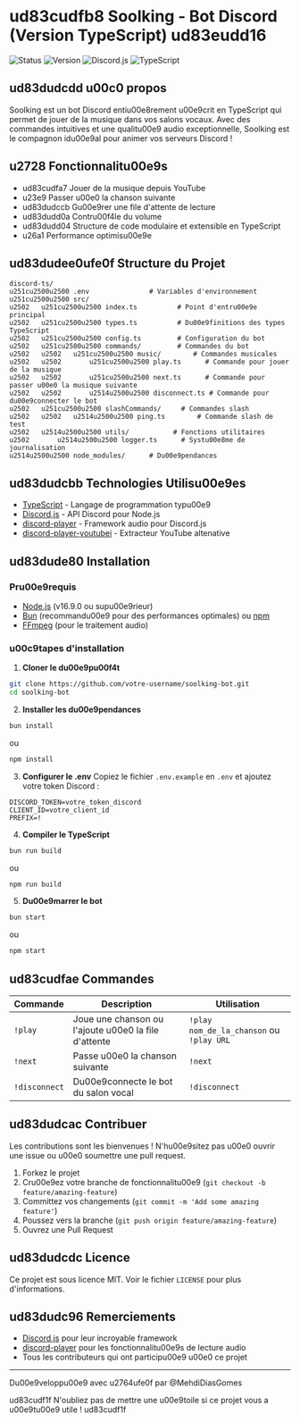# ud83cudfb8 Soolking - Bot Discord (Version TypeScript) ud83eudd16

![Status](https://img.shields.io/badge/status-actif-brightgreen)
![Version](https://img.shields.io/badge/version-2.0.0-blue)
![Discord.js](https://img.shields.io/badge/discord.js-v14-blueviolet)
![TypeScript](https://img.shields.io/badge/TypeScript-v5-blue)

## ud83dudcdd u00c0 propos

Soolking est un bot Discord entiu00e8rement u00e9crit en TypeScript qui permet de jouer de la musique dans vos salons vocaux. Avec des commandes intuitives et une qualitu00e9 audio exceptionnelle, Soolking est le compagnon idu00e9al pour animer vos serveurs Discord !

## u2728 Fonctionnalitu00e9s

- ud83cudfa7 Jouer de la musique depuis YouTube
- u23e9 Passer u00e0 la chanson suivante
- ud83dudccb Gu00e9rer une file d'attente de lecture
- ud83dudd0a Contru00f4le du volume
- ud83dudd04 Structure de code modulaire et extensible en TypeScript
- u26a1 Performance optimisu00e9e

## ud83dudee0ufe0f Structure du Projet

```
discord-ts/
u251cu2500u2500 .env               # Variables d'environnement
u251cu2500u2500 src/
u2502   u251cu2500u2500 index.ts          # Point d'entru00e9e principal
u2502   u251cu2500u2500 types.ts          # Du00e9finitions des types TypeScript
u2502   u251cu2500u2500 config.ts         # Configuration du bot
u2502   u251cu2500u2500 commands/         # Commandes du bot
u2502   u2502   u251cu2500u2500 music/        # Commandes musicales
u2502   u2502       u251cu2500u2500 play.ts      # Commande pour jouer de la musique
u2502   u2502       u251cu2500u2500 next.ts      # Commande pour passer u00e0 la musique suivante
u2502   u2502       u2514u2500u2500 disconnect.ts # Commande pour du00e9connecter le bot
u2502   u251cu2500u2500 slashCommands/     # Commandes slash
u2502   u2502   u2514u2500u2500 ping.ts        # Commande slash de test
u2502   u2514u2500u2500 utils/           # Fonctions utilitaires
u2502       u2514u2500u2500 logger.ts      # Systu00e8me de journalisation
u2514u2500u2500 node_modules/      # Du00e9pendances
```

## ud83dudcbb Technologies Utilisu00e9es

- [TypeScript](https://www.typescriptlang.org/) - Langage de programmation typu00e9
- [Discord.js](https://discord.js.org/) - API Discord pour Node.js
- [discord-player](https://discord-player.js.org/) - Framework audio pour Discord.js
- [discord-player-youtubei](https://www.npmjs.com/package/discord-player-youtubei) - Extracteur YouTube altenative

## ud83dude80 Installation

### Pru00e9requis

- [Node.js](https://nodejs.org/) (v16.9.0 ou supu00e9rieur)
- [Bun](https://bun.sh/) (recommandu00e9 pour des performances optimales) ou [npm](https://www.npmjs.com/)
- [FFmpeg](https://ffmpeg.org/) (pour le traitement audio)

### u00c9tapes d'installation

1. **Cloner le du00e9pu00f4t**
```bash
git clone https://github.com/votre-username/soolking-bot.git
cd soolking-bot
```

2. **Installer les du00e9pendances**
```bash
bun install
```
ou
```bash
npm install
```

3. **Configurer le .env**
Copiez le fichier `.env.example` en `.env` et ajoutez votre token Discord :
```
DISCORD_TOKEN=votre_token_discord
CLIENT_ID=votre_client_id
PREFIX=!
```

4. **Compiler le TypeScript**
```bash
bun run build
```
ou
```bash
npm run build
```

5. **Du00e9marrer le bot**
```bash
bun start
```
ou
```bash
npm start
```

## ud83cudfae Commandes

| Commande | Description | Utilisation |
|----------|-------------|-------------|
| `!play` | Joue une chanson ou l'ajoute u00e0 la file d'attente | `!play nom_de_la_chanson` ou `!play URL` |
| `!next` | Passe u00e0 la chanson suivante | `!next` |
| `!disconnect` | Du00e9connecte le bot du salon vocal | `!disconnect` |

## ud83dudcac Contribuer

Les contributions sont les bienvenues ! N'hu00e9sitez pas u00e0 ouvrir une issue ou u00e0 soumettre une pull request.

1. Forkez le projet
2. Cru00e9ez votre branche de fonctionnalitu00e9 (`git checkout -b feature/amazing-feature`)
3. Committez vos changements (`git commit -m 'Add some amazing feature'`)
4. Poussez vers la branche (`git push origin feature/amazing-feature`)
5. Ouvrez une Pull Request

## ud83dudcdc Licence

Ce projet est sous licence MIT. Voir le fichier `LICENSE` pour plus d'informations.

## ud83dudc96 Remerciements

- [Discord.js](https://discord.js.org/) pour leur incroyable framework
- [discord-player](https://discord-player.js.org/) pour les fonctionnalitu00e9s de lecture audio
- Tous les contributeurs qui ont participu00e9 u00e0 ce projet

---

Du00e9veloppu00e9 avec u2764ufe0f par @MehdiDiasGomes

ud83cudf1f N'oubliez pas de mettre une u00e9toile si ce projet vous a u00e9tu00e9 utile ! ud83cudf1f
